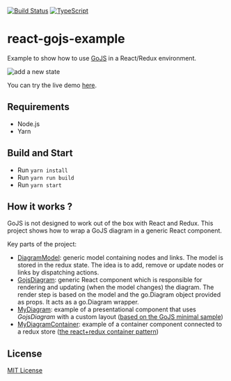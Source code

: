 [![Build Status](https://travis-ci.org/nicolaserny/react-gojs-example.svg?branch=master)](https://travis-ci.org/nicolaserny/react-gojs-example)
[![TypeScript](https://badges.frapsoft.com/typescript/love/typescript.png?v=101)](https://github.com/ellerbrock/typescript-badges/)

# react-gojs-example

Example to show how to use [GoJS](https://gojs.net/latest/index.html) in a React/Redux environment.

![add a new state](https://raw.githubusercontent.com/nicolaserny/react-gojs-example/master/images/demo.gif)

You can try the live demo [here](https://nicolaserny.github.io/react-gojs-example/).

## Requirements

* Node.js
* Yarn

## Build and Start

* Run `yarn install`
* Run `yarn run build`
* Run `yarn start`

## How it works ?

GoJS is not designed to work out of the box with React and Redux.
This project shows how to wrap a GoJS diagram in a generic React component.

Key parts of the project:
* [DiagramModel](https://github.com/nicolaserny/react-gojs-example/blob/master/src/model/model.ts): generic model containing nodes and links. The model is stored in the redux state. The idea is to add, remove or update nodes or links by dispatching actions.
* [GojsDiagram](https://github.com/nicolaserny/react-gojs-example/blob/master/src/components/GojsDiagram.tsx): generic React component which is responsible for rendering and updating (when the model changes) the diagram. The render step is based on the model and the go.Diagram object provided as props. It acts as a go.Diagram wrapper.
* [MyDiagram](https://github.com/nicolaserny/react-gojs-example/blob/master/src/components/MyDiagram.tsx): example of a presentational component that uses *GojsDiagram* with a custom layout ([based on the GoJS minimal sample](https://gojs.net/latest/samples/minimal.html))
* [MyDiagramContainer](https://github.com/nicolaserny/react-gojs-example/blob/master/src/components/MyDiagramContainer.tsx): example of a container component connected to a redux store ([the react+redux container pattern](http://www.thegreatcodeadventure.com/the-react-plus-redux-container-pattern/))

## License

[MIT License](https://raw.githubusercontent.com/nicolaserny/react-gojs-example/master/LICENSE)